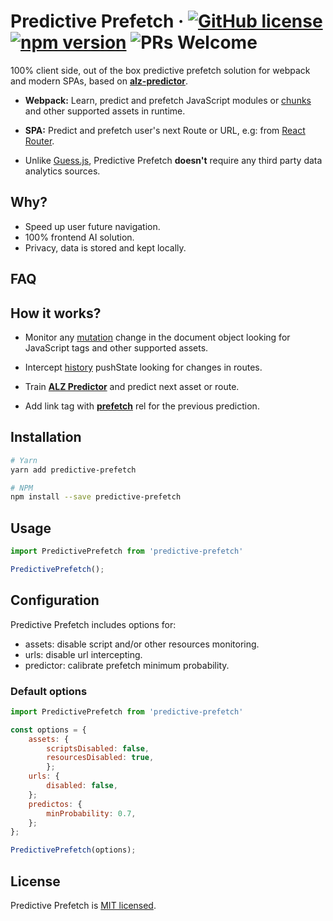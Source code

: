 # Predictive Prefetch &middot; [![GitHub license](https://img.shields.io/badge/license-MIT-blue.svg)](https://github.com/mudafar/predictive-prefetch/blob/master/LICENSE) [![npm version](https://img.shields.io/npm/v/predictive-prefetch.svg?style=flat)](https://www.npmjs.com/package/predictive-prefetch)  ![PRs Welcome](https://img.shields.io/badge/PRs-welcome-brightgreen.svg)

100% client side, out of the box predictive prefetch solution for webpack and modern SPAs, based on **[alz-predictor](https://github.com/mudafar/alz-predictor/)**. 


* **Webpack:** Learn, predict and prefetch JavaScript modules or [chunks](https://webpack.js.org/guides/code-splitting) and other supported assets in runtime.    


* **SPA:** Predict and prefetch user's next Route or URL, e.g: from [React Router](https://reactrouter.com/).

* Unlike [Guess.js](https://github.com/guess-js/guess), Predictive Prefetch **doesn't** require any third party data analytics sources.


## Why?
  - Speed up user future navigation.
  - 100% frontend AI solution. 
  - Privacy, data is stored and kept locally. 


## FAQ      

## How it works?
- Monitor any [mutation](https://developer.mozilla.org/en-US/docs/Web/API/MutationObserver) change in the document object looking for JavaScript tags and other supported assets.

- Intercept [history](https://developer.mozilla.org/en-US/docs/Web/API/History) pushState looking for changes in routes.

- Train **[ALZ Predictor](https://github.com/mudafar/alz-predictor/)** and predict next asset or route.

- Add link tag with **[prefetch](https://developer.mozilla.org/en-US/docs/Web/HTTP/Link_prefetching_FAQ)** rel for the previous prediction.


## Installation
```bash
# Yarn
yarn add predictive-prefetch

# NPM
npm install --save predictive-prefetch

```


## Usage

```js
import PredictivePrefetch from 'predictive-prefetch'

PredictivePrefetch();

```


## Configuration
Predictive Prefetch includes options for:
- assets: disable script and/or other resources monitoring.
- urls: disable url intercepting.
- predictor: calibrate prefetch minimum probability.

### Default options
```js
import PredictivePrefetch from 'predictive-prefetch'

const options = {
    assets: {
        scriptsDisabled: false, 
        resourcesDisabled: true,
        };
    urls: {
        disabled: false,
    };
    predictos: {
        minProbability: 0.7,
    };
};

PredictivePrefetch(options);
```



## License
Predictive Prefetch is [MIT licensed](./LICENSE).